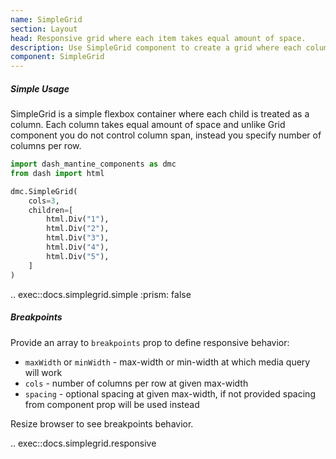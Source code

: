 ```yaml
---
name: SimpleGrid
section: Layout
head: Responsive grid where each item takes equal amount of space.
description: Use SimpleGrid component to create a grid where each column takes equal width. You can use it to create responsive layouts.
component: SimpleGrid
---
```


##### Simple Usage

SimpleGrid is a simple flexbox container where each child is treated as a column. Each column takes equal amount of
space and unlike Grid component you do not control column span, instead you specify number of columns per row.

```python
import dash_mantine_components as dmc
from dash import html

dmc.SimpleGrid(
    cols=3,
    children=[
        html.Div("1"),
        html.Div("2"),
        html.Div("3"),
        html.Div("4"),
        html.Div("5"),
    ]
)

```

.. exec::docs.simplegrid.simple
    :prism: false

##### Breakpoints

Provide an array to `breakpoints` prop to define responsive behavior:

* `maxWidth` or `minWidth` - max-width or min-width at which media query will work
* `cols` - number of columns per row at given max-width
* `spacing` - optional spacing at given max-width, if not provided spacing from component prop will be used instead

Resize browser to see breakpoints behavior.

.. exec::docs.simplegrid.responsive
